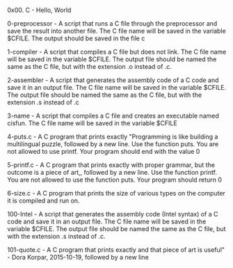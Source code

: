0x00. C - Hello, World

0-preprocessor - A script that runs a C file through the preprocessor and save the result into another file. The C file name will be saved in the variable $CFILE. The output should be saved in the file c

1-compiler - A script that compiles a C file but does not link. The C file name will be saved in the variable $CFILE. The output file should be named the same as the C file, but with the extension .o instead of .c.

2-assembler - A script that generates the assembly code of a C code and save it in an output file. The C file name will be saved in the variable $CFILE. The output file should be named the same as the C file, but with the extension .s instead of .c

3-name - A script that compiles a C file and creates an executable named cisfun. The C file name will be saved in the variable $CFILE

4-puts.c - A C program that prints exactly "Programming is like building a multilingual puzzle, followed by a new line. Use the function puts. You are not allowed to use printf. Your program should end with the value 0

5-printf.c - A C program that prints exactly with proper grammar, but the outcome is a piece of art,, followed by a new line. Use the function printf. You are not allowed to use the function puts. Your program should return 0

6-size.c - A C program that prints the size of various types on the computer it is compiled and run on.

100-Intel - A script that generates the assembly code (Intel syntax) of a C code and save it in an output file. The C file name will be saved in the variable $CFILE. The output file should be named the same as the C file, but with the extension .s instead of .c.

101-quote.c - A C program that prints exactly and that piece of art is useful" - Dora Korpar, 2015-10-19, followed by a new line

